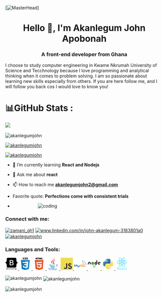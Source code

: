 
[![MasterHead](https://camo.githubusercontent.com/ba9f3bd30647e352a3f5e1e45eb45c6ec7bad6155cd16aaedf4a426738da0ca5/68747470733a2f2f696e646f616e616c79746963612e636f6d2f7374617469632f696d616765732f62616e6e6572722e676966)]

 


<h1 align="center">Hello 👋, I'm Akanlegum John Apobonah</h1>
<h3 align="center">A front-end developer from Ghana </h3>
<p> I choose to study computer engineering in Kwame Nkrumah University of Science and Tecchnology because I love programming and analytical thinking when it comes to problem solving. I am so passionate about learning new skills especially from others. If you are here follow me, and I will follow you back cos I would love to know you!   </p>




# 📊GitHub Stats :
![](https://github-readme-stats.vercel.app/api/top-langs/?username=akanlegumjohn&theme=merko&hide_border=true&include_all_commits=false&count_private=false&layout=compact)



  
<p align="left"> <img src="https://komarev.com/ghpvc/?username=akanlegumjohn&label=Profile%20views&color=0e75b6&style=flat" alt="akanlegumjohn" /> </p>

<p align="left"> <a href="https://github.com/ryo-ma/github-profile-trophy"><img src="https://github-profile-trophy.vercel.app/?username=akanlegumjohn" alt="akanlegumjohn" /></a> </p>

<p align="left"> <a href="https://twitter.com/akanlegumjohn" target="blank"><img src="https://img.shields.io/twitter/follow/akanlegumjohn?logo=twitter&style=for-the-badge" alt="akanlegumjohn" /></a> </p>

- 🌱 I’m currently learning **React and Nodejs**

- 💬 Ask me about **react**

- 📫 How to reach me **akanlegumjohn2@gmail.com**

- Favorite quote: **Perfections come with consistent trials**
-  <img align = 'right' width = '400' alt='coding' src = 'https://camo.githubusercontent.com/c1dcb74cc1c1835b1d716f5051499a2814c683c806b15f04b0eba492863703e9/68747470733a2f2f63646e2e6472696262626c652e636f6d2f75736572732f3733303730332f73637265656e73686f74732f363538313234332f6176656e746f2e676966' />

<h3 align="left">Connect with me:</h3>
<p align="left">
<a href="" target="blank"><img align="center" src="https://raw.githubusercontent.com/rahuldkjain/github-profile-readme-generator/master/src/images/icons/Social/twitter.svg" alt="zamani_gh1" height="30" width="40" /></a>
<a href="https://www.linkedin.com/in/john-akanlegum-3183801a0/" target="blank"><img align="center" src="https://raw.githubusercontent.com/rahuldkjain/github-profile-readme-generator/master/src/images/icons/Social/linked-in-alt.svg" alt="www.linkedin.com/in/john-akanlegum-3183801a0" height="30" width="40" /></a>
<a href="https://stackoverflow.com/users/akanlegumjohn" target="blank"><img align="center" src="https://raw.githubusercontent.com/rahuldkjain/github-profile-readme-generator/master/src/images/icons/Social/stack-overflow.svg" alt="akanlegumjohn" height="30" width="40" /></a>
</p>

<h3 align="left">Languages and Tools:</h3>
<p align="left"> <a href="https://getbootstrap.com" target="_blank" rel="noreferrer"> <img src="https://raw.githubusercontent.com/devicons/devicon/master/icons/bootstrap/bootstrap-plain-wordmark.svg" alt="bootstrap" width="40" height="40"/> </a> <a href="https://www.w3schools.com/css/" target="_blank" rel="noreferrer"> <img src="https://raw.githubusercontent.com/devicons/devicon/master/icons/css3/css3-original-wordmark.svg" alt="css3" width="40" height="40"/> </a> <a href="https://www.w3.org/html/" target="_blank" rel="noreferrer"> <img src="https://raw.githubusercontent.com/devicons/devicon/master/icons/html5/html5-original-wordmark.svg" alt="html5" width="40" height="40"/> </a> <a href="https://www.java.com" target="_blank" rel="noreferrer"> <img src="https://raw.githubusercontent.com/devicons/devicon/master/icons/java/java-original.svg" alt="java" width="40" height="40"/> </a> <a href="https://developer.mozilla.org/en-US/docs/Web/JavaScript" target="_blank" rel="noreferrer"> <img src="https://raw.githubusercontent.com/devicons/devicon/master/icons/javascript/javascript-original.svg" alt="javascript" width="40" height="40"/> </a> <a href="https://www.mysql.com/" target="_blank" rel="noreferrer"> <img src="https://raw.githubusercontent.com/devicons/devicon/master/icons/mysql/mysql-original-wordmark.svg" alt="mysql" width="40" height="40"/> </a> <a href="https://nodejs.org" target="_blank" rel="noreferrer"> <img src="https://raw.githubusercontent.com/devicons/devicon/master/icons/nodejs/nodejs-original-wordmark.svg" alt="nodejs" width="40" height="40"/> </a> <a href="https://www.python.org" target="_blank" rel="noreferrer"> <img src="https://raw.githubusercontent.com/devicons/devicon/master/icons/python/python-original.svg" alt="python" width="40" height="40"/> </a> <a href="https://reactjs.org/" target="_blank" rel="noreferrer"> <img src="https://raw.githubusercontent.com/devicons/devicon/master/icons/react/react-original-wordmark.svg" alt="react" width="40" height="40"/> </a> </p>

<p><img align="left" src="https://github-readme-stats.vercel.app/api/top-langs?username=akanlegumjohn&show_icons=true&locale=en&layout=compact" alt="akanlegumjohn" /></p>

<p>&nbsp;<img align="center" src="https://github-readme-stats.vercel.app/api?username=akanlegumjohn&show_icons=true&locale=en" alt="akanlegumjohn" /></p>

<p><img align="center" src="https://github-readme-streak-stats.herokuapp.com/?user=akanlegumjohn&" alt="akanlegumjohn" /></p>

